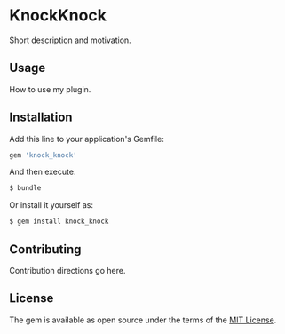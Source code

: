 # KnockKnock
Short description and motivation.

## Usage
How to use my plugin.

## Installation
Add this line to your application's Gemfile:

```ruby
gem 'knock_knock'
```

And then execute:
```bash
$ bundle
```

Or install it yourself as:
```bash
$ gem install knock_knock
```

## Contributing
Contribution directions go here.

## License
The gem is available as open source under the terms of the [MIT License](https://opensource.org/licenses/MIT).
